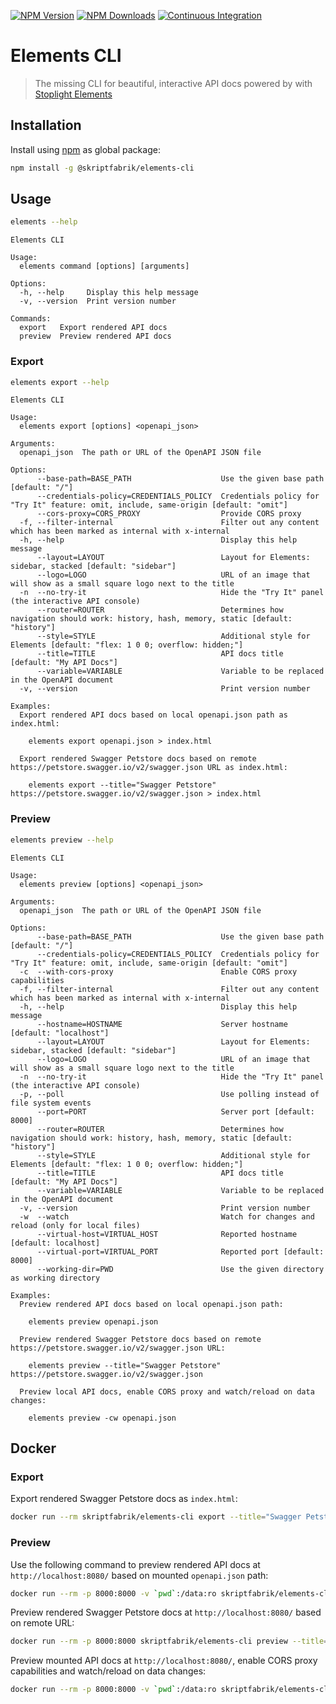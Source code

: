 [![NPM Version](https://img.shields.io/npm/v/@skriptfabrik/elements-cli)](https://www.npmjs.com/package/@skriptfabrik/elements-cli)
[![NPM Downloads](https://img.shields.io/npm/dt/@skriptfabrik/elements-cli)](https://www.npmjs.com/package/@skriptfabrik/elements-cli)
[![Continuous Integration](https://img.shields.io/github/workflow/status/skriptfabrik/elements-cli/Continuous%20Integration)](https://github.com/skriptfabrik/elements-cli/actions/workflows/ci.yml)

# Elements CLI

> The missing CLI for beautiful, interactive API docs powered by with [Stoplight Elements](https://github.com/stoplightio/elements)

## Installation

Install using [npm](https://docs.npmjs.com/about-npm/) as global package:

```bash
npm install -g @skriptfabrik/elements-cli
```

## Usage

```bash
elements --help
```

```text
Elements CLI

Usage:
  elements command [options] [arguments]

Options:
  -h, --help     Display this help message
  -v, --version  Print version number

Commands:
  export   Export rendered API docs
  preview  Preview rendered API docs
```

### Export

```bash
elements export --help
```

```text
Elements CLI

Usage:
  elements export [options] <openapi_json>

Arguments:
  openapi_json  The path or URL of the OpenAPI JSON file

Options:
      --base-path=BASE_PATH                    Use the given base path [default: "/"]
      --credentials-policy=CREDENTIALS_POLICY  Credentials policy for "Try It" feature: omit, include, same-origin [default: "omit"]
      --cors-proxy=CORS_PROXY                  Provide CORS proxy
  -f, --filter-internal                        Filter out any content which has been marked as internal with x-internal
  -h, --help                                   Display this help message
      --layout=LAYOUT                          Layout for Elements: sidebar, stacked [default: "sidebar"]
      --logo=LOGO                              URL of an image that will show as a small square logo next to the title
  -n  --no-try-it                              Hide the "Try It" panel (the interactive API console)
      --router=ROUTER                          Determines how navigation should work: history, hash, memory, static [default: "history"]
      --style=STYLE                            Additional style for Elements [default: "flex: 1 0 0; overflow: hidden;"]
      --title=TITLE                            API docs title [default: "My API Docs"]
      --variable=VARIABLE                      Variable to be replaced in the OpenAPI document
  -v, --version                                Print version number

Examples:
  Export rendered API docs based on local openapi.json path as index.html:

    elements export openapi.json > index.html

  Export rendered Swagger Petstore docs based on remote https://petstore.swagger.io/v2/swagger.json URL as index.html:

    elements export --title="Swagger Petstore" https://petstore.swagger.io/v2/swagger.json > index.html
```

### Preview

```bash
elements preview --help
```

```text
Elements CLI

Usage:
  elements preview [options] <openapi_json>

Arguments:
  openapi_json  The path or URL of the OpenAPI JSON file

Options:
      --base-path=BASE_PATH                    Use the given base path [default: "/"]
      --credentials-policy=CREDENTIALS_POLICY  Credentials policy for "Try It" feature: omit, include, same-origin [default: "omit"]
  -c  --with-cors-proxy                        Enable CORS proxy capabilities
  -f, --filter-internal                        Filter out any content which has been marked as internal with x-internal
  -h, --help                                   Display this help message
      --hostname=HOSTNAME                      Server hostname [default: "localhost"]
      --layout=LAYOUT                          Layout for Elements: sidebar, stacked [default: "sidebar"]
      --logo=LOGO                              URL of an image that will show as a small square logo next to the title
  -n  --no-try-it                              Hide the "Try It" panel (the interactive API console)
  -p, --poll                                   Use polling instead of file system events
      --port=PORT                              Server port [default: 8000]
      --router=ROUTER                          Determines how navigation should work: history, hash, memory, static [default: "history"]
      --style=STYLE                            Additional style for Elements [default: "flex: 1 0 0; overflow: hidden;"]
      --title=TITLE                            API docs title [default: "My API Docs"]
      --variable=VARIABLE                      Variable to be replaced in the OpenAPI document
  -v, --version                                Print version number
  -w  --watch                                  Watch for changes and reload (only for local files)
      --virtual-host=VIRTUAL_HOST              Reported hostname [default: localhost]
      --virtual-port=VIRTUAL_PORT              Reported port [default: 8000]
      --working-dir=PWD                        Use the given directory as working directory

Examples:
  Preview rendered API docs based on local openapi.json path:

    elements preview openapi.json

  Preview rendered Swagger Petstore docs based on remote https://petstore.swagger.io/v2/swagger.json URL:

    elements preview --title="Swagger Petstore" https://petstore.swagger.io/v2/swagger.json

  Preview local API docs, enable CORS proxy and watch/reload on data changes:

    elements preview -cw openapi.json
```

## Docker

### Export

Export rendered Swagger Petstore docs as `index.html`:

```bash
docker run --rm skriptfabrik/elements-cli export --title="Swagger Petstore" https://petstore.swagger.io/v2/swagger.json > index.html
```

### Preview

Use the following command to preview rendered API docs at `http://localhost:8080/` based on mounted `openapi.json` path:

```bash
docker run --rm -p 8000:8000 -v `pwd`:/data:ro skriptfabrik/elements-cli preview openapi.json
```

Preview rendered Swagger Petstore docs at `http://localhost:8080/` based on remote URL:

```bash
docker run --rm -p 8000:8000 skriptfabrik/elements-cli preview --title="Swagger Petstore" https://petstore.swagger.io/v2/swagger.json
```

Preview mounted API docs at `http://localhost:8080/`, enable CORS proxy capabilities and watch/reload on data changes:

```bash
docker run --rm -p 8000:8000 -v `pwd`:/data:ro skriptfabrik/elements-cli preview -cw openapi.json
```
